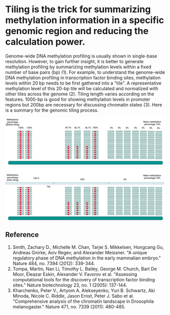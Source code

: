 # Tiling is the trick for summarizing methylation information in a specific genomic region and reducing the calculation power.

Genome-wide DNA methylation profiling is usually shown in single-base resolution. However, to gain further  insight, it is better to generate methylation profiling by summarizing methylation levels within a fixed number of base pairs (bp) (1). For example, to understand the genome-wide DNA methylation profiling in transcription factor binding sites, methylation levels within 20 bp needs to be first gathered into a "tile". A representative methylation level of this 20-bp tile will be calculated and normalized with other tiles across the genome (2). Tiling length varies according on the features. 1000-bp is good for showing methylation levels in promoter regions but 200bp are necessary for discussing chromatin states (3). Here is a summary for the genomic tiling process.

![Tiling workflow](Tiling_workflow.png)

## Reference
1. Smith, Zachary D., Michelle M. Chan, Tarjei S. Mikkelsen, Hongcang Gu, Andreas Gnirke, Aviv Regev, and Alexander Meissner. "A unique regulatory phase of DNA methylation in the early mammalian embryo." Nature 484, no. 7394 (2012): 339-344.
2. Tompa, Martin, Nan Li, Timothy L. Bailey, George M. Church, Bart De Moor, Eleazar Eskin, Alexander V. Favorov et al. "Assessing computational tools for the discovery of transcription factor binding sites." Nature biotechnology 23, no. 1 (2005): 137-144.
3. Kharchenko, Peter V., Artyom A. Alekseyenko, Yuri B. Schwartz, Aki Minoda, Nicole C. Riddle, Jason Ernst, Peter J. Sabo et al. "Comprehensive analysis of the chromatin landscape in Drosophila melanogaster." Nature 471, no. 7339 (2011): 480-485.